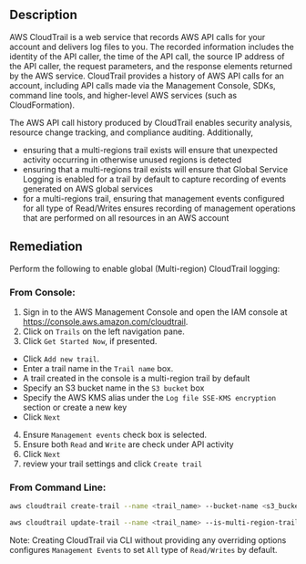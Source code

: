 ## Description

AWS CloudTrail is a web service that records AWS API calls for your account and delivers log files to you. The recorded information includes the identity of the API caller, the time of the API call, the source IP address of the API caller, the request parameters, and the response elements returned by the AWS service. CloudTrail provides a history of AWS API calls for an account, including API calls made via the Management Console, SDKs, command line tools, and higher-level AWS services (such as CloudFormation).

The AWS API call history produced by CloudTrail enables security analysis, resource change tracking, and compliance auditing. Additionally,
- ensuring that a multi-regions trail exists will ensure that unexpected activity occurring in otherwise unused regions is detected
- ensuring that a multi-regions trail exists will ensure that Global Service Logging is enabled for a trail by default to capture recording of events generated on AWS global services
- for a multi-regions trail, ensuring that management events configured for all type of Read/Writes ensures recording of management operations that are performed on all resources in an AWS account

## Remediation

Perform the following to enable global (Multi-region) CloudTrail logging:

### From Console:

1. Sign in to the AWS Management Console and open the IAM console at https://console.aws.amazon.com/cloudtrail.
2. Click on `Trails` on the left navigation pane.
3. Click `Get Started Now`, if presented.
- Click `Add new trail`.
- Enter a trail name in the `Trail name` box.
- A trail created in the console is a multi-region trail by default
- Specify an S3 bucket name in the `S3 bucket` box
- Specify the AWS KMS alias under the `Log file SSE-KMS encryption` section or
create a new key
- Click `Next`
4. Ensure `Management events` check box is selected.
5. Ensure both `Read` and `Write` are check under API activity
6. Click `Next`
7. review your trail settings and click `Create trail`

### From Command Line:

```bash
aws cloudtrail create-trail --name <trail_name> --bucket-name <s3_bucket_for_cloudtrail> --is-multi-region-trail

aws cloudtrail update-trail --name <trail_name> --is-multi-region-trail
```

Note: Creating CloudTrail via CLI without providing any overriding options configures `Management Events` to set `All` type of `Read/Writes` by default.
